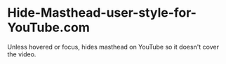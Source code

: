 # Hide-Masthead-user-style-for-YouTube.com
Unless hovered or focus, hides masthead on YouTube so it doesn't cover the video.
